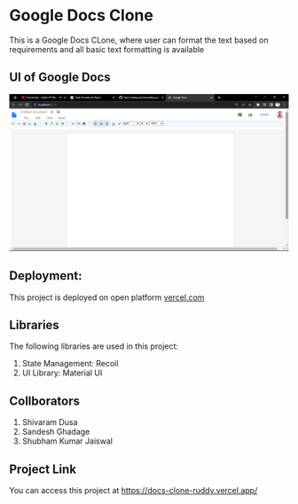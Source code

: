 # Google Docs Clone

This is a Google Docs CLone, where user can format the text based on requirements and all basic text formatting is available  

## UI of Google Docs

![Docs UI screenshot](./src/assets/docs.png)

## Deployment:
This project is deployed on open platform [vercel.com](https://vercel.com/) 

## Libraries

The following libraries are used in this project:

1. State Management: Recoil
2. UI Library: Material UI

## Collborators

1. Shivaram Dusa
2. Sandesh Ghadage
3. Shubham Kumar Jaiswal

## Project Link

You can access this project at https://docs-clone-ruddy.vercel.app/